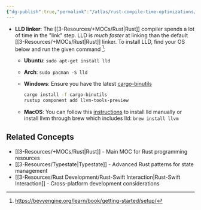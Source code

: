 ```yaml
---
{"dg-publish":true,"permalink":"/atlas/rust-compile-time-optimizations/","tags":["🌱_Processing","rust","quicktip","🔧_Technology"],"updated":"2025-10-18T23:01:48.348-07:00"}
---
```



-  **LLD linker**: The [[3-Resources/+MOCs/Rust\|Rust]] compiler spends a lot of time in the "link" step. LLD is _much faster_ at linking than the default [[3-Resources/+MOCs/Rust\|Rust]] linker. To install LLD, find your OS below and run the given command [^1]:

    -   **Ubuntu**: `sudo apt-get install lld`

    -   **Arch**: `sudo pacman -S lld`

    -   **Windows**: Ensure you have the latest [cargo-binutils](https://github.com/rust-embedded/cargo-binutils)

        ```sh
        cargo install -f cargo-binutils
        rustup component add llvm-tools-preview
        ```

    -   **MacOS**: You can follow this [instructions](https://lld.llvm.org/MachO/index.html) to install lld manually or install llvm through brew which includes lld: `brew install llvm`

[^1]: https://bevyengine.org/learn/book/getting-started/setup/

## Related Concepts
- [[3-Resources/+MOCs/Rust\|Rust]] - Main MOC for Rust programming resources
- [[3-Resources/Typestate\|Typestate]] - Advanced Rust patterns for state management
- [[3-Resources/Rust Development/Rust-Swift Interaction\|Rust-Swift Interaction]] - Cross-platform development considerations
